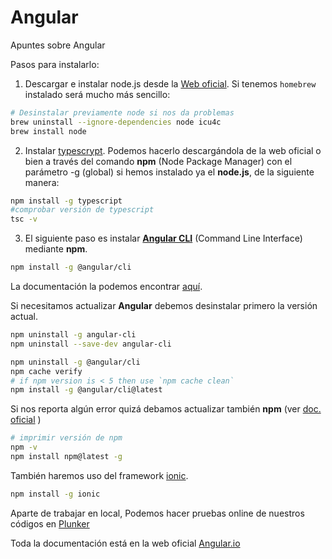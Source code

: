 # Angular
Apuntes sobre Angular

Pasos para instalarlo:
1. Descargar e instalar node.js desde la [Web oficial](https://nodejs.org). Si tenemos `homebrew` instalado será mucho más sencillo:
```bash
# Desinstalar previamente node si nos da problemas
brew uninstall --ignore-dependencies node icu4c
brew install node
```
2. Instalar [typescrypt](https://www.typescriptlang.org/). Podemos hacerlo descargándola de la web oficial o bien a través del comando **npm** (Node Package Manager) con el parámetro -g (global) si hemos instalado ya el **node.js**, de la siguiente manera:
```bash
npm install -g typescript
#comprobar versión de typescript
tsc -v
```
3. El siguiente paso es instalar [**Angular CLI**](https://cli.angular.io/) (Command Line Interface) mediante **npm**.
```bash
npm install -g @angular/cli
```
La documentación la podemos encontrar [aquí](https://github.com/angular/angular-cli).

Si necesitamos actualizar **Angular** debemos desinstalar primero la versión actual.
```bash
npm uninstall -g angular-cli
npm uninstall --save-dev angular-cli

npm uninstall -g @angular/cli
npm cache verify
# if npm version is < 5 then use `npm cache clean`
npm install -g @angular/cli@latest
```
Si nos reporta algún error quizá debamos actualizar también **npm** (ver [doc. oficial](https://docs.npmjs.com/getting-started/fixing-npm-permissions) )
```bash
# imprimir versión de npm
npm -v
npm install npm@latest -g
```
También haremos uso del framework [ionic](https://ionicframework.com/).
```bash
npm install -g ionic
```

Aparte de trabajar en local, Podemos hacer pruebas online de nuestros códigos en [Plunker](https://plnkr.co/)

Toda la documentación está en la web oficial [Angular.io](https://angular.io/)
